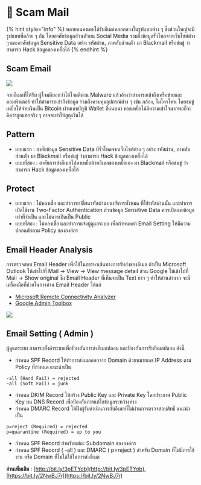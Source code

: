 # 🎩 Scam Mail

{% hint style="info" %}
หลายคนคงเคยได้รับอีเมลหลอกลวงในรูปแบบต่าง ๆ ซึ่งส่วนใหญ่จะมีรูปแบบที่คล้าย ๆ กัน โดยอาศัยข้อมูลส่วนตัวบน Social Media รวมถึงข้อมูลรั่วไหลจากเว็บไซต์ต่าง ๆ และอาศัยข้อมูล Sensitive Data อย่าง รหัสผ่าน, ภาพลับส่วนตัว มา Blackmail หรือข่มขู่ ว่าสามารถ Hack ข้อมูลของเหยื่อได้
{% endhint %}

## **Scam Email**

![](https://codeinsane.files.wordpress.com/2021/02/phishing-01.png?w=636\&h=369)

จากอีเมลที่ได้รับ ผู้โจมตีบอกว่าได้โจมตีผ่าน Malware แล้วอ้างว่าสามารถเข้าถึงเครือข่ายและคอมพิวเตอร์ ทำให้สามารถเข้าถึงข้อมูล รวมถึงควบคุมอุปกรณ์ต่าง ๆ เช่น กล้อง, ไมโครโฟน โดยข่มขู่เหยื่อให้จ่ายเงินเป็น Bitcoin ผ่านเลขบัญชี Wallet ที่แนบมา หากเหยื่อไม่มีความเข้าใจมากพอก็จะคิดว่าถูกแฮกจริง ๆ อาจจะทำให้สูญเงินได้

## **Pattern**

* แบบแรก : อาศัยข้อมูล Sensitive Data ที่รั่วไหลจากเว็บไซต์ต่าง ๆ อย่าง รหัสผ่าน, ภาพลับส่วนตัว มา Blackmail หรือข่มขู่ ว่าสามารถ Hack ข้อมูลของเหยื่อได้
* แบบที่สอง : อาศัยการส่งอีเมลไปหาเหยื่อด้วยอีเมลของเหยื่อเอง มา Blackmail หรือข่มขู่ ว่าสามารถ Hack ข้อมูลของเหยื่อได้

## Protect

* แบบแรก : ไม่หลงเชื่อ และทำการเปลี่ยนรหัสผ่านบนบริการทั้งหมด ที่ใช้รหัสผ่านนั้น และทำการเปิดใช้งาน Two-Factor Authentication ส่วนข้อมูล Sensitive Data ควรเปิดเผยข้อมูลเท่าที่จำเป็น และไม่ควรเปิดเป็น Public
* แบบที่สอง : ไม่หลงเชื่อ และทำการแจ้งผู้ดูแลระบบ เพื่อกำหนดค่า Email Setting ให้มีความปลอดภัยตาม Policy ขององค์กร

## **Email Header Analysis**

การตรวจสอบ Email Header เพื่อใช้ในการหาเส้นทางการรับส่งของอีเมล ถ้าเป็น Microsoft Outlook ให้เข้าไปที่ Mail -> View -> View message detail ส่วน Google ให้เข้าไปที่ Mail -> Show original ซึ่ง Email Header ที่เห็นจะเป็น Text ยาว ๆ ทำให้อ่านลำบาก จะมีเครื่องมือที่ช่วยในการอ่าน Email Header ได้แก่

* [Microsoft Remote Connectivity Analyzer](https://testconnectivity.microsoft.com/tests/o365)
* [Google Admin Toolbox](https://toolbox.googleapps.com/apps/main/)

![](https://codeinsane.files.wordpress.com/2021/02/phishing-02.png?w=636\&h=320)

## **Email Setting ( Admin )**

ผู้ดูแลระบบ สามารถตั้งค่าระบบเพื่อป้องกันการส่งอีเมลปลอม และป้องกันการรับอีเมลปลอม ดังนี้

* กำหนด SPF Record ให้ทำการส่งเมลออกจาก Domain ด้วยหมายเลข IP Address ตาม Policy ที่กำหนด แนะนำเป็น

```
-all (Hard Fail) = rejected
~all (Soft Fail) = junk
```

* กำหนด DKIM Record ให้สร้าง Public Key และ Private Key โดยประกาศ Public Key บน DNS Record เพื่อป้องกันการแก้ไขข้อมูลระหว่างทาง
* กำหนด DMARC Record ให้ฝั่งผู้รับดำเนินการกับอีเมลที่ไม่ผ่านการตรวจสอบสิทธิ์ แนะนำเป็น

```
p=reject (Required) = rejected
p=quarantine (Required) = up to you
```

* กำหนด SPF Record สำหรับแต่ละ Subdomain ขององค์กร
* กำหนด SPF Record ( -all ) และ DMARC ( p=reject ) สำหรับ Domain ที่ไม่มีการใช้งาน หรือ Domain ที่ไม่ได้ใช้ในการส่งอีเมล

**อ่านเพิ่มเติม** : [http://bit.ly/3pETYob](http://bit.ly/3pETYob), [https://bit.ly/2NwBJ7r](https://bit.ly/2NwBJ7r)
